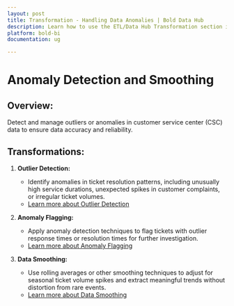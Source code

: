 ```yaml
---
layout: post
title: Transformation - Handling Data Anomalies | Bold Data Hub
description: Learn how to use the ETL/Data Hub Transformation section in Bold Data Hub Enterprise Edition. Discover simple steps to handle data anomalies effectively, and make the most of your analytics.
platform: bold-bi
documentation: ug

---
```


# Anomaly Detection and Smoothing

## Overview:  

Detect and manage outliers or anomalies in customer service center (CSC) data to ensure data accuracy and reliability.  

## Transformations:  

1. **Outlier Detection:**  
   - Identify anomalies in ticket resolution patterns, including unusually high service durations, unexpected spikes in customer complaints, or irregular ticket volumes.  
   - [Learn more about Outlier Detection](/transformation-use-cases/anomaly-detection-and-smoothing/outlier-detection/)  

2. **Anomaly Flagging:**  
   - Apply anomaly detection techniques to flag tickets with outlier response times or resolution times for further investigation.  
   - [Learn more about Anomaly Flagging](/transformation-use-cases/anomaly-detection-and-smoothing/anomaly-flagging/)  

3. **Data Smoothing:**  
   - Use rolling averages or other smoothing techniques to adjust for seasonal ticket volume spikes and extract meaningful trends without distortion from rare events.  
   - [Learn more about Data Smoothing](/transformation-use-cases/anomaly-detection-and-smoothing/data-smoothing/)  

